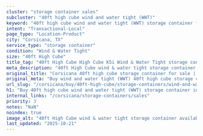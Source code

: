 ```yaml
---
cluster: "storage container sales"
subcluster: "40ft high cube wind and water tight (WWT)"
keyword: "40ft high cube wind and water tight (WWT) storage container for sale Corsicana, TX"
intent: "Transactional-Local"
page_type: "Location-Product"
city: "Corsicana, TX"
service_type: "storage container"
condition: "Wind & Water Tight"
size: "40ft High Cube"
title_tag: "40ft High Cube High Cube K5i Wind & Water Tight storage container Sales in Corsicana | LC Container"
meta_description: "40ft High Cube wind & water tight storage container sales in Corsicana. High cube containers with extra height. Fast delivery, competitive pricing. Serving storage containers area. Quote ID: IY5. Call (214) 524-4168 for your free quote today."
original_title: "Corsicana 40ft high cube storage container for sale | LC"
original_meta: "Buy wind and water tight (WWT) 40ft high cube storage container sale with local delivery in Corsicana, TX. LC Container — local Since 2003. Request a fast quote today."
url_slug: "/corsicana/buy/40ft-high-cube/storage-containers/wind-and-water-tight-wwt"
h1: "Buy 40ft high cube wind and water tight (WWT) storage container in Corsicana"
internal_links: "/corsicana/storage-containers/sales"
priority: 3
notes: "NaN"
noindex: true
image_alt: "40ft High Cube wind & water tight storage container available for delivery in Corsicana"
last_updated: "2025-10-21"
---
```


<!-- TODO: Add unique city/inventory copy, images, and internal links here. -->
